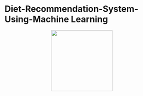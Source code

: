 # Diet-Recommendation-System-Using-Machine Learning
<p align="center">
  <img src="https://github.com/user-attachments/assets/d6282289-30ce-4282-901a-4415bd2640fa" width="200" height="200">
